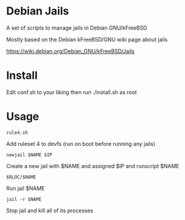 Debian Jails
============
A set of scripts to manage jails in Debian GNU/kFreeBSD

Mostly based on the Debian kFreeBSD/GNU wiki page about jails

https://wiki.debian.org/Debian_GNU/kFreeBSD/Jails

Install
=======
Edit conf.sh to your liking then run
    ./install.sh
as root

Usage
=====
    rule4.sh
Add ruleset 4 to devfs (run on boot before running any jails)

    newjail $NAME $IP
Create a new jail with $NAME and assigned $IP and runscript $NAME

	$RLOC/$NAME
Run jail $NAME

	jail -r $NAME
Stop jail and kill all of its processes

